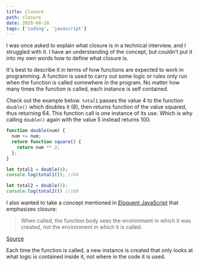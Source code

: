 ```yaml
---
title: Closure
path: closure
date: 2020-08-28
tags: ['coding', 'javascript']
---
```


I was once asked to explain what closure is in a technical interview, and I struggled with it. I have an understanding of the concept, but couldn't put it into my own words how to define what closure is.

It's best to describe it in terms of how functions are expected to work in programming. A function is used to carry out some logic or rules only run when the function is called somewhere in the program. No matter how many times the function is called, each instance is self contained.

Check out the example below. `total1` passes the value 4 to the function `double()` which doubles it (8), then returns function of the value squared, thus returning 64. This function call is one instance of its use. Which is why calling `double()` again with the value 5 instead returns 100.

```js
function double(num) {
  num += num;
  return function square() {
    return num ** 2;
  };
}

let total1 = double(4);
console.log(total1()); //64

let total2 = double(5);
console.log(total2()) //100
```

I also wanted to take a concept mentioned in [Eloquent JavaScript](https://eloquentjavascript.net/index.html) that emphasizes closure:

> When called, the function body sees the environment in which it was created, not the environment in which it is called.

[Source](https://eloquentjavascript.net/03_functions.html#p_cC96lnpdpR)

Each time the function is called, a new instance is created that only looks at what logic is contained inside it, not where in the code it is used.
